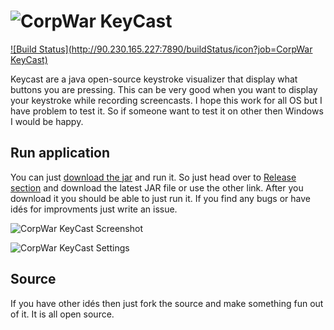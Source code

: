 ![CorpWar KeyCast](http://www.corpwar.net/wp-content/uploads/2015/07/keycast.png)
=======

[![Build Status](http://90.230.165.227:7890/buildStatus/icon?job=CorpWar KeyCast)](http://90.230.165.227:7890/job/CorpWar%20KeyCast/)

Keycast are a java open-source keystroke visualizer that display what buttons you are pressing. This can be very good when you want to display your keystroke while recording screencasts. I hope this work for all OS but I have problem to test it. So if someone want to test it on other then Windows I would be happy.

## Run application
You can just [download the jar](https://github.com/CorpWar/keycast/releases/download/v0.98/corpwar-keycast-all-0.98.jar) and run it. So just head over to [Release section](https://github.com/CorpWar/keycast/releases) and download the latest JAR file or use the other link. After you download it you should be able to just run it. If you find any bugs or have idés for improvments just write an issue.

![CorpWar KeyCast Screenshot](http://www.corpwar.net/wp-content/uploads/2015/07/KeyCast_mainScreen.png)

![CorpWar KeyCast Settings](http://www.corpwar.net/wp-content/uploads/2015/07/KeyCast_settings.png)

## Source
If you have other idés then just fork the source and make something fun out of it. It is all open source.

